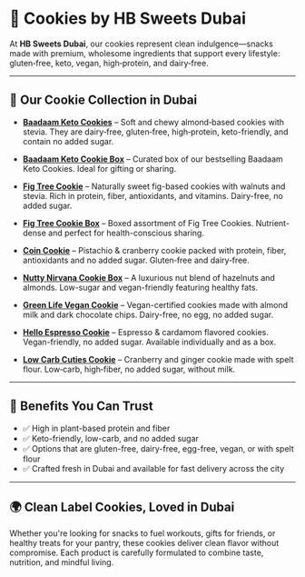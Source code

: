 # 🍪 Cookies by HB Sweets Dubai

At **HB Sweets Dubai**, our cookies represent clean indulgence—snacks made with premium, wholesome ingredients that support every lifestyle: gluten‑free, keto, vegan, high‑protein, and dairy‑free.

---

## 🌟 Our Cookie Collection in Dubai

- **[Baadaam Keto Cookies](https://hbsweets.ae/product/keto-almond-cookies/)** – Soft and chewy almond‑based cookies with stevia. They are dairy‑free, gluten‑free, high‑protein, keto-friendly, and contain no added sugar.

- **[Baadaam Keto Cookie Box](https://hbsweets.ae/product/baadaam-keto-cookie-box/)** – Curated box of our bestselling Baadaam Keto Cookies. Ideal for gifting or sharing.

- **[Fig Tree Cookie](https://hbsweets.ae/product/fig-tree-cookie/)** – Naturally sweet fig-based cookies with walnuts and stevia. Rich in protein, fiber, antioxidants, and vitamins. Dairy-free, no added sugar.

- **[Fig Tree Cookie Box](https://hbsweets.ae/product/fig-tree-cookie-box/)** – Boxed assortment of Fig Tree Cookies. Nutrient-dense and perfect for health-conscious sharing.

- **[Coin Cookie](https://hbsweets.ae/product/coin-cookie-box/)** – Pistachio & cranberry cookie packed with protein, fiber, antioxidants and no added sugar. Gluten‑free and dairy‑free.

- **[Nutty Nirvana Cookie Box](https://hbsweets.ae/product/nutty-nirvana-cookie-box/)** – A luxurious nut blend of hazelnuts and almonds. Low-sugar and vegan-friendly featuring healthy fats.
  
- **[Green Life Vegan Cookie](https://hbsweets.ae/product/green-life-vegan-cookie-box/)** – Vegan-certified cookies made with almond milk and dark chocolate chips. Dairy-free, no egg, no added sugar.

- **[Hello Espresso Cookie](https://hbsweets.ae/product/hello-espresso-cookie-box/)** – Espresso & cardamom flavored cookies. Vegan-friendly, no added sugar. Available individually and as a box.

- **[Low Carb Cuties Cookie](https://hbsweets.ae/product/low-carb-cuties-cookie-box/)** – Cranberry and ginger cookie made with spelt flour. Low‑carb, high‑fiber, no added sugar, without milk.

---

## 💪 Benefits You Can Trust

- ✅ High in plant-based protein and fiber  
- ✅ Keto-friendly, low-carb, and no added sugar  
- ✅ Options that are gluten-free, dairy-free, egg-free, vegan, or with spelt flour  
- ✅ Crafted fresh in Dubai and available for fast delivery across the city  

---

## 🌍 Clean Label Cookies, Loved in Dubai

Whether you're looking for snacks to fuel workouts, gifts for friends, or healthy treats for your pantry, these cookies deliver clean flavor without compromise. Each product is carefully formulated to combine taste, nutrition, and mindful living.

